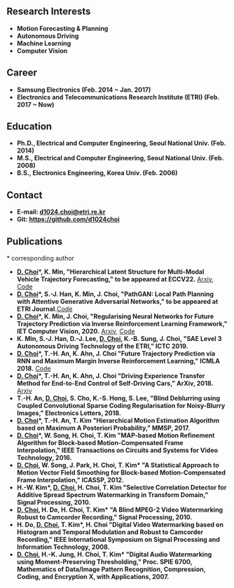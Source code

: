 ## Research Interests
+ **Motion Forecasting & Planning**
+ **Autonomous Driving**
+ **Machine Learning**
+ **Computer Vision**

## Career
+ **Samsung Electronics (Feb. 2014 ~ Jan. 2017)**
+ **Electronics and Telecommunications Research Institute (ETRI) (Feb. 2017 ~ Now)**

## Education
+ **Ph.D., Electrical and Computer Engineering, Seoul National Univ. (Feb. 2014)**
+ **M.S., Electrical and Computer Engineering, Seoul National Univ. (Feb. 2008)**
+ **B.S., Electronics Engineering, Korea Univ. (Feb. 2006)**

## Contact
+ **E-mail: d1024.choi@etri.re.kr**
+ **Git: https://github.com/d1024choi**

## Publications
\* corresponding author

+ **<ins>D. Choi</ins>\*, K. Min, "Hierarchical Latent Structure for Multi-Modal Vehicle Trajectory Forecasting," to be appeared at ECCV22.** [Arxiv](https://arxiv.org/abs/2207.04624), [Code](https://github.com/d1024choi/HLSTrajForecast)
+ **<ins>D. Choi</ins>\*, S.-J. Han, K. Min, J. Choi, "PathGAN: Local Path Planning with Attentive Generative Adversarial Networks," to be appeared at ETRI Journal.**[Code](https://github.com/d1024choi/pathgan_pytorch)
+ **<ins>D. Choi</ins>\*, K. Min, J. Choi, "Regularising Neural Networks for Future Trajectory Prediction via Inverse Reinforcement Learning Framework," IET Computer Vision, 2020.** [Arxiv](https://arxiv.org/abs/1907.04525), [Code](https://github.com/d1024choi/traj-pred-irl)
+ **K. Min, S.-J. Han, D.-J. Lee, <ins>D. Choi</ins>, K.-B. Sung, J. Choi, "SAE Level 3 Autonomous Driving Technology of the ETRI," ICTC 2019.**
+ **<ins>D. Choi</ins>\*, T.-H. An, K. Ahn, J. Choi "Future Trajectory Prediction via RNN and Maximum Margin Inverse Reinforcement Learning," ICMLA 2018.** [Code](https://github.com/d1024choi/trajpred_mmirl)
+ **<ins>D. Choi</ins>\*, T.-H. An, K. Ahn, J. Choi "Driving Experience Transfer Method for End-to-End Control of Self-Driving Cars," ArXiv, 2018.** [Arxiv](https://arxiv.org/abs/1809.01822)
+ **T.-H. An, <ins>D. Choi</ins>, S. Cho, K.-S. Hong, S. Lee, "Blind Deblurring using Coupled Convolutional Sparse Coding Regularisation for Noisy-Blurry Images," Electronics Letters, 2018.**
+ **<ins>D. Choi</ins>\*, T.-H. An, T. Kim "Hierarchical Motion Estimation Algorithm based on Maximum A Posteriori Probability," MMSP, 2017.**
+ **<ins>D. Choi</ins>\*, W. Song, H. Choi, T. Kim "MAP-based Motion Refinement Algorithm for Block-based Motion-Compensated Frame Interpolation," IEEE Transactions on Circuits and Systems for Video Technology, 2016.**
 + **<ins>D. Choi</ins>, W. Song, J. Park, H. Choi, T. Kim\* "A Statistical Approach to Motion Vector Field Smoothing for Block-based Motion-Compensated Frame Interpolation," ICASSP, 2012.**
+ **H.-W. Kim\*, <ins>D. Choi</ins>, H. Choi, T. Kim "Selective Correlation Detector for Additive Spread Spectrum Watermarking in Transform Domain," Signal Processing, 2010.**
+ **<ins>D. Choi</ins>, H. Do, H. Choi, T. Kim\* "A Blind MPEG-2 Video Watermarking Robust to Camcorder Recording," Signal Processing, 2010.**
+ **H. Do, <ins>D. Choi</ins>, T. Kim\*, H. Choi "Digital Video Watermarking based on Histogram and Temporal Modulation and Robust to Camcorder Recording," IEEE International Symposium on Signal Processing and Information Technology, 2008.**
+ **<ins>D. Choi</ins>, H.-K. Jung, H. Choi, T. Kim\* "Digital Audio Watermarking using Moment-Preserving Thresholding," Proc. SPIE 6700, Mathematics of Data/Image Pattern Recognition, Compression, Coding, and Encryption X, with Applications, 2007.** 

